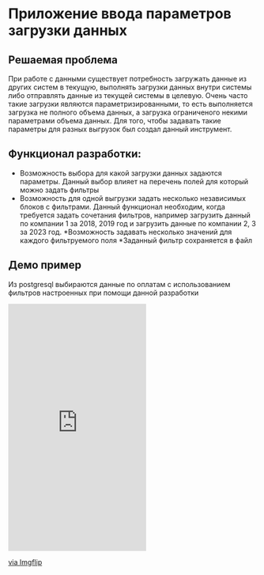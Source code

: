 # Приложение ввода параметров загрузки данных

## Решаемая проблема
При работе с данными существует потребность загружать данные из других систем в текущую, выполнять загрузки данных внутри системы либо отправлять данные из текущей системы в целевую. Очень часто такие загрузки являются параметризированными, то есть выполняется загрузка не полного объема данных, а загрузка ограниченого некими параметрами объема данных. Для того, чтобы задавать такие параметры для разных выгрузок был создал данный инструмент.

## Функционал разработки:
* Возможность выбора для какой загрузки данных задаются параметры. Данный выбор влияет на перечень полей для который можно задать фильтры
* Возможность для одной выгрузки задать несколько независимых блоков с фильтрами. Данный функционал необходим, когда требуется задать сочетания фильтров, например загрузить данный по компании 1 за 2018, 2019 год и загрузить данные по компании 2, 3 за 2023 год.
*Возможность задавать несколько значений для каждого фильтруемого поля
*Заданный фильтр сохраняется в файл

## Демо пример
Из postgresql выбираются данные по оплатам с использованием фильтров настроенных при помощи данной разработки

<div style="width:279px;max-width:100%;"><div style="height:0;padding-bottom:179.21%;position:relative;"><iframe width="279" height="500" style="position:absolute;top:0;left:0;width:100%;height:100%;" frameBorder="0" src="https://imgflip.com/embed/8pzg59"></iframe></div><p><a href="https://imgflip.com/gif/8pzg59">via Imgflip</a></p></div>
